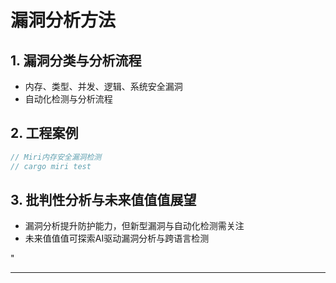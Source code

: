 ﻿# 漏洞分析方法

## 1. 漏洞分类与分析流程

- 内存、类型、并发、逻辑、系统安全漏洞
- 自动化检测与分析流程

## 2. 工程案例

```rust
// Miri内存安全漏洞检测
// cargo miri test
```

## 3. 批判性分析与未来值值值展望

- 漏洞分析提升防护能力，但新型漏洞与自动化检测需关注
- 未来值值值可探索AI驱动漏洞分析与跨语言检测

"

---
